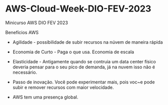 # AWS-Cloud-Week-DIO-FEV-2023
Minicurso AWS DIO FEV 2023


Benefícios AWS

- Agilidade - possibilidade de subir recursos na núvem de maneira rápida

- Economia de Curto - Paga o que usa. Economia de escala

- Elasticidade - Antigamente quando se contruia um data center físico deveria pensar para o seu pico de demanda, já na nuvem isso não é necessário.

- Passo de inovação. Você pode experimentar mais, pois voc~e pode subir e remover recursos com maior velocidade.

- AWS tem uma presença global.

